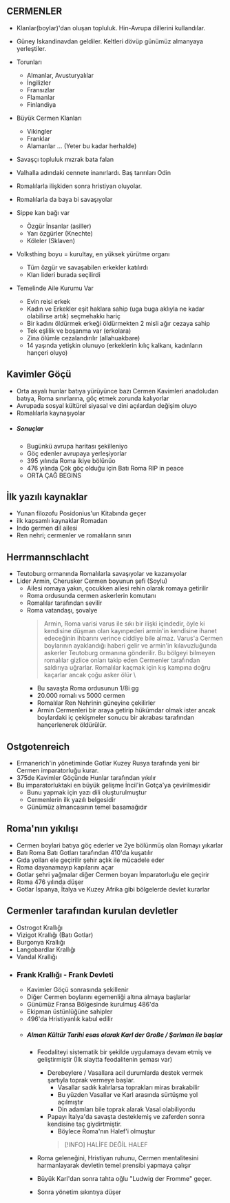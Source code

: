 ## CERMENLER

- Klanlar(boylar)'dan oluşan topluluk. Hin-Avrupa dillerini kullandılar.
- Güney Iskandinavdan geldiler. Keltleri dövüp günümüz almanyaya yerleştiler.
- Torunları
	- Almanlar, Avusturyalılar
	- İngilizler
	- Fransızlar
	- Flamanlar
	- Finlandiya

- Büyük Cermen Klanları
	- Vikingler
	- Franklar
	- Alamanlar
	... (Yeter bu kadar herhalde)

- Savaşçı topluluk mızrak bata falan
- Valhalla adındaki cennete inanırlardı. Baş tanrıları Odin
- Romalılarla ilişkiden sonra hristiyan oluyolar.
- Romalılarla da baya bi savaşıyolar
- Sippe kan bağı var
	- Özgür İnsanlar (asiller)
	- Yarı özgürler (Knechte)
	- Köleler (Sklaven)

- Volksthing boyu = kurultay, en yüksek yürütme organı
	- Tüm özgür ve savaşabilen erkekler katılırdı
	- Klan lideri burada seçilirdi

- Temelinde Aile Kurumu Var
	- Evin reisi erkek
	- Kadın ve Erkekler eşit haklara sahip (uga buga aklıyla ne kadar olabilirse artık) seçmehakkı hariç
	- Bir kadını öldürmek erkeği öldürmekten 2 misli ağır cezaya sahip
	- Tek eşlilik ve boşanma var (erkolara)
	- Zina ölümle cezalandırılır (allahuakbare)
	- 14 yaşında yetişkin olunuyo (erkeklerin kılıç kalkanı, kadınların hançeri oluyo)

## Kavimler Göçü
- Orta asyalı hunlar batıya yürüyünce bazı Cermen Kavimleri anadoludan batıya, Roma sınırlarına, göç etmek zorunda kalıyorlar
- Avrupada sosyal kültürel siyasal ve dini açılardan değişim oluyo
- Romalılarla kaynaşıyolar
- ##### Sonuçlar
	- Bugünkü avrupa haritası şekilleniyo
	- Göç edenler avrupaya yerleşiyorlar
	- 395 yılında Roma ikiye bölünüo
	- 476 yılında Çok göç olduğu için Batı Roma RIP in peace
	- ORTA ÇAĞ BEGINS
## İlk yazılı kaynaklar
- Yunan filozofu Posidonius'un Kitabında geçer
- ilk kapsamlı kaynaklar Romadan
- Indo germen dil ailesi
- Ren nehri; cermenler ve romalıların sınırı
## Herrmannschlacht
- Teutoburg ormanında Romalılarla savaşıyolar ve kazanıyolar
- Lider Armin, Cherusker Cermen boyunun şefi (Soylu)
	- Ailesi romaya yakın, çocukken ailesi rehin olarak romaya getirilir
	- Roma ordusunda cermen askerlerin komutanı
	- Romalılar tarafından sevilir
	- Roma vatandaşı, şovalye
      >Armin, Roma varisi varus ile sıkı bir ilişki içindedir, öyle ki kendisine düşman olan kayınpederi armin'in kendisine ihanet edeceğinin ihbarını verince ciddiye bile almaz.
      >Varus'a Cermen boylarının ayaklandığı haberi gelir ve armin'in kılavuzluğunda askerler Teutoburg ormanına gönderilir.
      >Bu bölgeyi bilmeyen romalılar gizlice onları takip eden Cermenler tarafından saldırıya uğrarlar.
      >Romalılar kaçmak için kış kampına doğru kaçarlar ancak çoğu asker ölür \
		-  Bu savaşta Roma ordusunun 1/8i gg
		- 20.000 romalı vs 5000 cermen
		- Romalılar Ren Nehrinin güneyine çekilirler
		- Armin Cermenleri bir araya getirip hükümdar olmak ister ancak boylardaki iç çekişmeler sonucu bir akrabası tarafından hançerlenerek öldürülür.
## Ostgotenreich
- Ermanerich'in yönetiminde Gotlar Kuzey Rusya tarafında yeni bir Cermen imparatorluğu kurar.
- 375de Kavimler Göçünde Hunlar tarafından yıkılır
- Bu imparatorluktaki en büyük gelişme İncil'in Gotça'ya çevirilmesidir
	- Bunu yapmak için yazı dili oluşturulmuştur
	- Cermenlerin ilk yazılı belgesidir
	- Günümüz almancasının temel basamağıdır
## Roma'nın yıkılışı
- Cermen boylari batıya göç ederler ve 2ye bölünmüş olan Romayı yıkarlar
- Batı Roma Batı Gotları tarafından 410'da kuşatılır
- Gıda yolları ele geçirilir şehir açlık ile mücadele eder
- Roma dayanamayıp kapılarını açar
- Gotlar şehri yağmalar diğer Cermen boyarı İmparatorluğu ele geçirir
- Roma 476 yılında düşer
- Gotlar İspanya, İtalya ve Kuzey Afrika gibi bölgelerde devlet kurarlar
## Cermenler tarafından kurulan devletler
- Ostrogot Krallığı
- Vizigot Krallığı (Batı Gotlar)
- Burgonya Krallığı
- Langobardlar Krallığı
- Vandal Krallığı
- ### Frank Krallığı - Frank Devleti
	- Kavimler Göçü sonrasında şekillenir
	- Diğer Cermen boylarını egemenliği altına almaya başlarlar
	- Günümüz Fransa Bölgesinde kurulmuş 486'da
	- Ekipman üstünlüğüne sahipler
	- 496'da Hristiyanlık kabul edilir
	- ##### Alman Kültür Tarihi esas olarak Karl der Große / Şarlman ile başlar
		- Feodaliteyi sistematik bir şekilde uygulamaya devam etmiş ve geliştirmiştir (İlk slaytta feodalitenin şeması var)
			- Derebeylere / Vasallara acil durumlarda destek vermek şartıyla toprak vermeye başlar.
				- Vasallar sadık kalırlarsa toprakları miras bırakabilir
				- Bu yüzden Vasallar ve Karl arasında sürtüşme yol açılmıştır
				- Din adamları bile toprak alarak Vasal olabiliyordu
			- Papayı İtalya'da savaşta desteklemiş ve zaferden sonra kendisine taç giydirtmiştir.
				- Böylece Roma'nın Halef'i olmuştur
				>[!INFO]
				>HALİFE DEĞİL HALEF
				
				
		- Roma geleneğini, Hristiyan ruhunu, Cermen mentalitesini harmanlayarak devletin temel prensibi yapmaya çalışır
		- Büyük Karl'dan sonra tahta oğlu "Ludwig der Fromme" geçer.
		- Sonra yönetim sıkıntıya düşer
		  